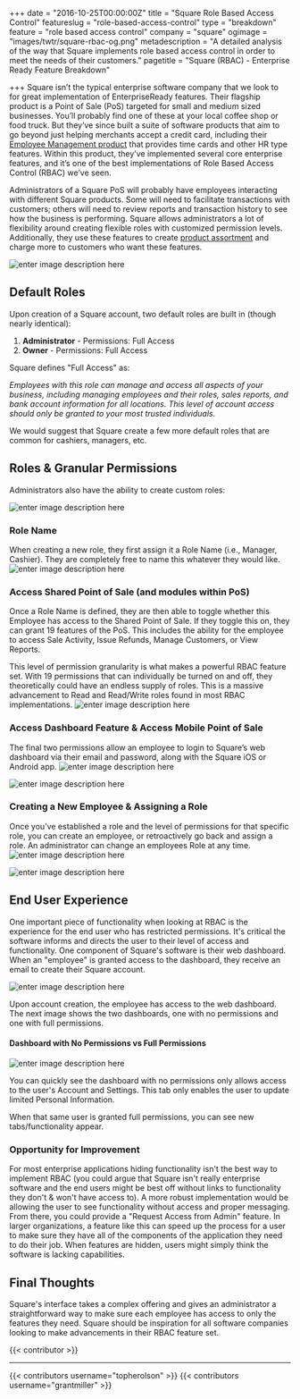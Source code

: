 +++
date = "2016-10-25T00:00:00Z"
title = "Square Role Based Access Control"
featureslug = "role-based-access-control"
type = "breakdown"
feature = "role based access control"
company = "square"
ogimage = "images/twtr/square-rbac-og.png"
metadescription = "A detailed analysis of the way that Square implements role based access control in order to meet the needs of their customers."
pagetitle = "Square (RBAC) - Enterprise Ready Feature Breakdown"

+++
Square isn’t the typical enterprise software company that we look to for great implementation of EnterpriseReady features. Their flagship product is a Point of Sale (PoS) targeted for small and medium sized businesses. You’ll probably find one of these at your local coffee shop or food truck. But they’ve since built a suite of software products that aim to go beyond just helping merchants accept a credit card, including their [Employee Management product](https://squareup.com/pos/employee-management) that provides time cards and other HR type features. Within this product, they’ve implemented several core enterprise features, and it’s one of the best implementations of Role Based Access Control (RBAC) we’ve seen.

Administrators of a Square PoS will probably have employees interacting with different Square products. Some will need to facilitate transactions with customers; others will need to review reports and transaction history to see how the business is performing. Square allows administrators a lot of flexibility around creating flexible roles with customized permission levels. Additionally, they use these features to create [product assortment](/features/product-assortment) and charge more to customers who want these features.

![enter image description here](/square/images/square-pricing.png)

## Default Roles

Upon creation of a Square account, two default roles are built in (though nearly identical):

1. **Administrator** - Permissions: Full Access
1. **Owner** - Permissions: Full Access

Square defines "Full Access" as:

*Employees with this role can manage and access all aspects of your business, including managing employees and their roles, sales reports, and bank account information for all locations. This level of account access should only be granted to your most trusted individuals.*

We would suggest that Square create a few more default roles that are common for cashiers, managers, etc.

## Roles & Granular Permissions
Administrators also have the ability to create custom roles:

![enter image description here](/square/images/permissions_roles.png)
### Role Name
When creating a new role, they first assign it a Role Name (i.e., Manager, Cashier). They are completely free to name this whatever they would like.
![enter image description here](/square/images/role_information.png)

### Access Shared Point of Sale (and modules within PoS)
Once a Role Name is defined, they are then able to toggle whether this Employee has access to the Shared Point of Sale. If they toggle this on, they can grant 19 features of the PoS. This includes the ability for the employee to access Sale Activity, Issue Refunds, Manage Customers, or View Reports.

This level of permission granularity is what makes a powerful RBAC feature set. With 19 permissions that can individually be turned on and off, they theoretically could have an endless supply of roles. This is a massive advancement to Read and Read/Write roles found in most RBAC implementations.
![enter image description here](/square/images/permissions.png)

### Access Dashboard Feature & Access Mobile Point of Sale
The final two permissions allow an employee to login to Square’s web dashboard via their email and password, along with the Square iOS or Android app.
![enter image description here](/square/images/access_dashboard_permission.png)

![enter image description here](/square/images/access_mobile_persmissions.png)

### Creating a New Employee & Assigning a Role
Once you’ve established a role and the level of permissions for that specific role, you can create an employee, or retroactively go back and assign a role. An administrator can change an employees Role at any time.
![enter image description here](/square/images/unselected_permissions.png)

![enter image description here](/square/images/selected_permissions.png)

## End User Experience
One important piece of functionality when looking at RBAC is the experience for the end user who has restricted permissions. It's critical the software informs and directs the user to their level of access and functionality. One component of Square's software is their web dashboard. When an "employee" is granted access to the dashboard, they receive an email to create their Square account.

![enter image description here](/square/images/gm_account_email.png)

Upon account creation, the employee has access to the web dashboard. The next image shows the two dashboards, one with no permissions and one with full permissions.
#### Dashboard with No Permissions vs Full Permissions
![enter image description here](/square/images/gm_dashboard.png)

You can quickly see the dashboard with no permissions only allows access to the user's Account and Settings. This tab only enables the user to update limited Personal Information.

When that same user is granted full permissions, you can see new tabs/functionality appear.

### Opportunity for Improvement
For most enterprise applications hiding functionality isn't the best way to implement RBAC (you could argue that Square isn't really enterprise software and the end users might be best off without links to functionality they don't & won't have access to). A more robust implementation would be allowing the user to see functionality without access and proper messaging. From there, you could provide a "Request Access from Admin" feature. In larger organizations, a feature like this can speed up the process for a user to make sure they have all of the components of the application they need to do their job. When features are hidden, users might simply think the software is lacking capabilities.

## Final Thoughts
Square's interface takes a complex offering and gives an administrator a straightforward way to make sure each employee has access to only the features they need. Square should be inspiration for all software companies looking to make advancements in their RBAC feature set.



{{< contributor >}}

----
{{< contributors username="topherolson" >}}
{{< contributors username="grantmiller" >}}
